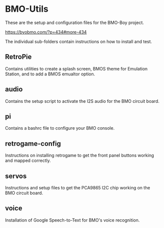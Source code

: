 # BMO-Utils

These are the setup and configuration files for the BMO-Boy project.

https://byobmo.com/?p=434#more-434

The individual sub-folders contain instructions on how to install and test.

## RetroPie
Contains utilities to create a splash screen, BMOS theme for Emulation Station, and to add a BMOS emualtor option.

## audio
Contains the setup script to activate the I2S audio for the BMO circuit board.

## pi
Contains a bashrc file to configure your BMO console.

## retrogame-config
Instructions on installing retrogame to get the front panel buttons working and mapped correctly.

## servos
Instructions and setup files to get the PCA9865 I2C chip working on the BMO circuit board.

## voice
Installation of Google Speech-to-Text for BMO's voice recognition.



